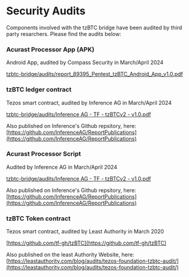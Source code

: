 # Security Audits

Components involved with the tzBTC bridge have been audited by third party resarchers. Please find the audits below:



### Acurast Processor App (APK)

Android App, audited by Compass Security in March/April 2024

[tzbtc-bridge/audits/report_89395_Pentest_tzBTC_Android_App_v1.0.pdf](https://github.com/tzbtc-bridge/audits/blob/main/report_89395_Pentest_tzBTC_Android_App_v1.0.pdf)


### tzBTC ledger contract

Tezos smart contract, audited by Inference AG in March/April 2024

[tzbtc-bridge/audits/Inference AG - TF - tzBTCv2 - v1.0.pdf](https://github.com/tzbtc-bridge/audits/blob/main/Inference%20AG%20-%20TF%20-%20tzBTCv2%20-%20v1.0.pdf)

Also published on Inference's Github repsitory, here: [https://github.com/InferenceAG/ReportPublications](https://github.com/InferenceAG/ReportPublications)



### Acurast Processor Script

Audited by Inference AG in March/April 2024

[tzbtc-bridge/audits/Inference AG - TF - tzBTCv2 - v1.0.pdf](https://github.com/tzbtc-bridge/audits/blob/main/Inference%20AG%20-%20TF%20-%20tzBTCv2%20-%20v1.0.pdf)

Also published on Inference's Github repsitory, here: [https://github.com/InferenceAG/ReportPublications](https://github.com/InferenceAG/ReportPublications)


### tzBTC Token contract

Tezos smart contract, audited by Least Authority in March 2020

[https://github.com/tf-gh/tzBTC](https://github.com/tf-gh/tzBTC)

Also published on the least Authority Website, here: [https://leastauthority.com/blog/audits/tezos-foundation-tzbtc-audit/](https://leastauthority.com/blog/audits/tezos-foundation-tzbtc-audit/)

